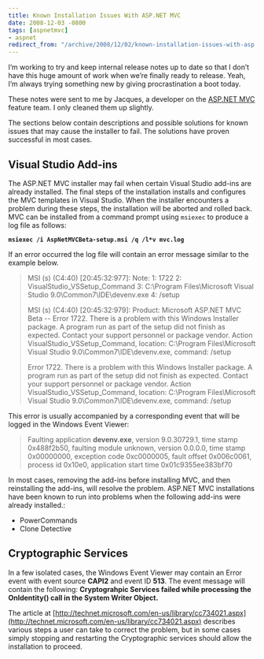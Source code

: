 ```yaml
---
title: Known Installation Issues With ASP.NET MVC
date: 2008-12-03 -0800
tags: [aspnetmvc]
- aspnet
redirect_from: "/archive/2008/12/02/known-installation-issues-with-asp.net-mvc.aspx/"
---
```


I’m working to try and keep internal release notes up to date so that I
don’t have this huge amount of work when we’re finally ready to release.
Yeah, I’m always trying something new by giving procrastination a boot
today.

These notes were sent to me by Jacques, a developer on the [ASP.NET
MVC](http://asp.net/mvc "ASP.NET MVC Website") feature team. I only
cleaned them up slightly.

The sections below contain descriptions and possible solutions for known
issues that may cause the installer to fail. The solutions have proven
successful in most cases.

Visual Studio Add-ins
---------------------

The ASP.NET MVC installer may fail when certain Visual Studio add-ins
are already installed. The final steps of the installation installs and
configures the MVC templates in Visual Studio. When the installer
encounters a problem during these steps, the installation will be
aborted and rolled back. MVC can be installed from a command prompt
using `msiexec` to produce a log file as follows:

**`msiexec /i AspNetMVCBeta-setup.msi /q /l*v mvc.log`**

If an error occurred the log file will contain an error message similar
to the example below.

> MSI (s) (C4:40) [20:45:32:977]: Note: 1: 1722 2:
> VisualStudio\_VSSetup\_Command 3: C:\\Program Files\\Microsoft Visual
> Studio 9.0\\Common7\\IDE\\devenv.exe 4: /setup
>
> MSI (s) (C4:40) [20:45:32:979]: Product: Microsoft ASP.NET MVC Beta --
> Error 1722. There is a problem with this Windows Installer package. A
> program run as part of the setup did not finish as expected. Contact
> your support personnel or package vendor. Action
> VisualStudio\_VSSetup\_Command, location: C:\\Program Files\\Microsoft
> Visual Studio 9.0\\Common7\\IDE\\devenv.exe, command: /setup
>
> Error 1722. There is a problem with this Windows Installer package. A
> program run as part of the setup did not finish as expected. Contact
> your support personnel or package vendor. Action
> VisualStudio\_VSSetup\_Command, location: C:\\Program Files\\Microsoft
> Visual Studio 9.0\\Common7\\IDE\\devenv.exe, command: /setup

This error is usually accompanied by a corresponding event that will be
logged in the Windows Event Viewer:

> Faulting application **devenv.exe**, version 9.0.30729.1, time stamp
> 0x488f2b50, faulting module unknown, version 0.0.0.0, time stamp
> 0x00000000, exception code 0xc0000005, fault offset 0x006c0061,
> process id 0x10e0, application start time 0x01c9355ee383bf70

In most cases, removing the add-ins before installing MVC, and then
reinstalling the add-ins, will resolve the problem. ASP.NET MVC
installations have been known to run into problems when the following
add-ins were already installed.:

-   PowerCommands
-   Clone Detective

Cryptographic Services
----------------------

In a few isolated cases, the Windows Event Viewer may contain an Error
event with event source **CAPI2** and event ID **513**. The event
message will contain the following: **Cryptograhpic Services failed
while processing the OnIdentity() call in the System Writer Object.**

The article at
[http://technet.microsoft.com/en-us/library/cc734021.aspx](http://technet.microsoft.com/en-us/library/cc734021.aspx)
describes various steps a user can take to correct the problem, but in
some cases simply stopping and restarting the Cryptographic services
should allow the installation to proceed.

